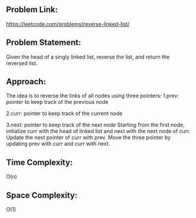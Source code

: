 ## Problem Link: 
https://leetcode.com/problems/reverse-linked-list/
## Problem Statement: 
Given the head of a singly linked list, reverse the list, and return the reversed list. 
## Approach: 
The idea is to reverse the links of all nodes using three pointers: 
1.prev: pointer to keep track of the previous node


2.curr: pointer to keep track of the current node 


3.next: pointer to keep track of the next node
Starting from the first node, initialize curr with the head of linked list and next with the next node of curr. Update the next pointer of curr with prev. Move the three pointer by updating prev with curr and curr with next.
## Time Complexity: 
O(n) 
## Space Complexity: 
O(1)
